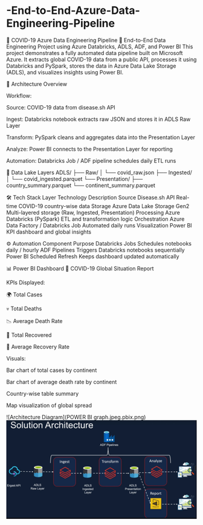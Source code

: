 # -End-to-End-Azure-Data-Engineering-Pipeline

🦠 COVID-19 Azure Data Engineering Pipeline
🚀 End-to-End Data Engineering Project using Azure Databricks, ADLS, ADF, and Power BI
This project demonstrates a fully automated data pipeline built on Microsoft Azure. It extracts global COVID-19 data from a public API, processes it using Databricks and PySpark, stores the data in Azure Data Lake Storage (ADLS), and visualizes insights using Power BI.

🧩 Architecture Overview

Workflow:

Source: COVID-19 data from disease.sh API

Ingest: Databricks notebook extracts raw JSON and stores it in ADLS Raw Layer

Transform: PySpark cleans and aggregates data into the Presentation Layer

Analyze: Power BI connects to the Presentation Layer for reporting

Automation: Databricks Job / ADF pipeline schedules daily ETL runs

🧱 Data Lake Layers
ADLS/
├── Raw/
│   └── covid_raw.json
├── Ingested/
│   └── covid_ingested.parquet
└── Presentation/
    ├── country_summary.parquet
    └── continent_summary.parquet

🛠️ Tech Stack
Layer	Technology	Description
Source	Disease.sh API	Real-time COVID-19 country-wise data
Storage	Azure Data Lake Storage Gen2	Multi-layered storage (Raw, Ingested, Presentation)
Processing	Azure Databricks (PySpark)	ETL and transformation logic
Orchestration	Azure Data Factory / Databricks Job	Automated daily runs
Visualization	Power BI	KPI dashboard and global insights


⚙️ Automation
Component	Purpose
Databricks Jobs	Schedules notebooks daily / hourly
ADF Pipelines	Triggers Databricks notebooks sequentially
Power BI Scheduled Refresh	Keeps dashboard updated automatically


📊 Power BI Dashboard
🧠 COVID-19 Global Situation Report

KPIs Displayed:

🌍 Total Cases

💀 Total Deaths

📉 Average Death Rate

💚 Total Recovered

💪 Average Recovery Rate

Visuals:

Bar chart of total cases by continent

Bar chart of average death rate by continent

Country-wise table summary

Map visualization of global spread

![Architecture Diagram](POWER BI graph.jpeg.pbix.png)
![Architecture Diagram](architecture.jpeg.png)
